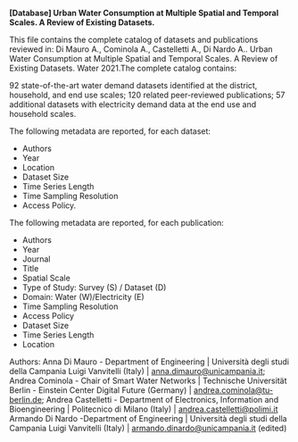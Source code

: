 **[Database] Urban Water Consumption at Multiple Spatial and Temporal Scales. A Review of Existing Datasets.**

This file contains the complete catalog of datasets and publications reviewed in: Di Mauro A., Cominola A., Castelletti A., Di Nardo A.. Urban Water Consumption at Multiple Spatial and Temporal Scales. A Review of Existing Datasets. Water 2021.The complete catalog contains:

92 state-of-the-art water demand datasets identified at the district, household, and end use scales;
120 related peer-reviewed publications;
57 additional datasets with electricity demand data at the end use and household scales.

The following metadata are reported, for each dataset:

* Authors
* Year
* Location
* Dataset Size
* Time Series Length
* Time Sampling Resolution
* Access Policy.

The following metadata are reported, for each publication:

* Authors
* Year
* Journal
* Title
* Spatial Scale
* Type of Study: Survey (S) / Dataset (D)
* Domain: Water (W)/Electricity (E)
* Time Sampling Resolution
* Access Policy
* Dataset Size
* Time Series Length
* Location

Authors:
Anna Di Mauro - Department of Engineering | Università degli studi della Campania Luigi Vanvitelli (Italy) |  anna.dimauro@unicampania.it;
Andrea Cominola - Chair of Smart Water Networks | Technische Universität Berlin - Einstein Center Digital Future (Germany) |  andrea.cominola@tu-berlin.de;
Andrea Castelletti - Department of Electronics, Information and Bioengineering | Politecnico di Milano (Italy) | andrea.castelletti@polimi.it
Armando Di Nardo -Department of Engineering | Università degli studi della Campania Luigi Vanvitelli (Italy) |   armando.dinardo@unicampania.it (edited) 

 
